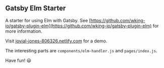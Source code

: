 ## Gatsby Elm Starter

A starter for using Elm with Gatsby. See [https://github.com/wking-io/gatsby-plugin-elm](https://github.com/wking-io/gatsby-plugin-elm) for more information.

Visit [jovial-jones-806326.netlify.com](https://jovial-jones-806326.netlify.com) for a demo.

The interesting parts are `components/elm-handler.js` and `pages/index.js`.

Have fun! 😃
